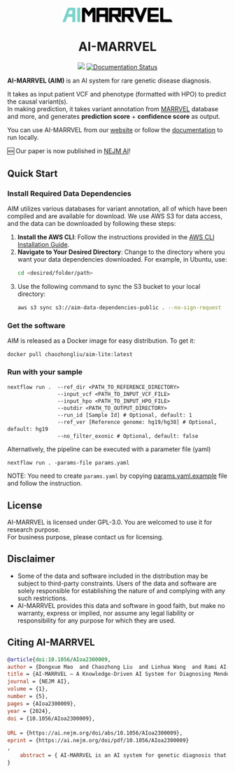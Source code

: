 <p align="center">
  <img width="50%" align="center" src="https://raw.githubusercontent.com/LiuzLab/AI_MARRVEL/main/docs/images/logo.v1.png" alt="logo">
</p>
  <h1 align="center">
  AI-MARRVEL
</h1>

<p align="center">
  <a style="text-decoration:none">
    <img src="https://img.shields.io/badge/AI_MARRVEL-v1.0.1-blue.svg"/>
  </a>
  <a href='https://ai-marrvel.readthedocs.io/en/latest/?badge=latest'>
      <img src='https://readthedocs.org/projects/ai-marrvel/badge/?version=latest' alt='Documentation Status' />
  </a>
</p>

**AI-MARRVEL (AIM)** is an AI system for rare genetic disease diagnosis.  

It takes as input patient VCF and phenotype (formatted with HPO) to predict the causal variant(s).    
In making prediction, it takes variant annotation from [MARRVEL](https://marrvel.org/) database and more, 
and generates **prediction score** + **confidence score** as output.  


You can use AI-MARRVEL from our [website](https://ai.marrvel.org/) or follow the [documentation](https://ai-marrvel.readthedocs.io/en/latest/) to run locally.
  

:new: Our paper is now published in [NEJM AI](https://ai.nejm.org/doi/full/10.1056/AIoa2300009)!
  

## Quick Start

### Install Required Data Dependencies
AIM utilizes various databases for variant annotation, all of which have been compiled and are available for download. We use AWS S3 for data access, and the data can be downloaded by following these steps:

1. **Install the AWS CLI**: Follow the instructions provided in the [AWS CLI Installation Guide](https://docs.aws.amazon.com/cli/latest/userguide/getting-started-install.html).
2. **Navigate to Your Desired Directory**: Change to the directory where you want your data dependencies downloaded. For example, in Ubuntu, use:
   ```bash
   cd <desired/folder/path>
3. Use the following command to sync the S3 bucket to your local directory:  
    ``` bash
    aws s3 sync s3://aim-data-dependencies-public . --no-sign-request
### Get the software
AIM is released as a Docker image for easy distribution. To get it:
```
docker pull chaozhongliu/aim-lite:latest
```

### Run with your sample
```
nextflow run .  --ref_dir <PATH_TO_REFERENCE_DIRECTORY>
                --input_vcf <PATH_TO_INPUT_VCF_FILE>
                --input_hpo <PATH_TO_INPUT_HPO_FILE>
                --outdir <PATH_TO_OUTPUT_DIRECTORY>
                --run_id [Sample Id] # Optional, default: 1
                --ref_ver [Reference genome: hg19/hg38] # Optional, default: hg19
                --no_filter_exonic # Optional, default: false
```

Alternatively, the pipeline can be executed with a parameter file (yaml)
```
nextflow run . -params-file params.yaml
```
NOTE: You need to create `params.yaml` by copying [params.yaml.example](params.yaml.example) file and follow the instruction.

## License
AI-MARRVEL is licensed under GPL-3.0. You are welcomed to use it for research purpose.  
For business purpose, please contact us for licensing.


## Disclaimer
- Some of the data and software included in the distribution may be subject to third-party constraints. Users of the data and software are solely responsible for establishing the nature of and complying with any such restrictions.
- AI-MARRVEL provides this data and software in good faith, but make no warranty, express or implied, nor assume any legal liability or responsibility for any purpose for which they are used.

## Citing AI-MARRVEL

```bibtex
@article{doi:10.1056/AIoa2300009,
author = {Dongxue Mao  and Chaozhong Liu  and Linhua Wang  and Rami AI-Ouran  and Cole Deisseroth  and Sasidhar Pasupuleti  and Seon Young Kim  and Lucian Li  and Jill A. Rosenfeld  and Linyan Meng  and Lindsay C. Burrage  and Michael F. Wangler  and Shinya Yamamoto  and Michael Santana  and Victor Perez  and Priyank Shukla  and Christine M. Eng  and Brendan Lee  and Bo Yuan  and Fan Xia  and Hugo J. Bellen  and Pengfei Liu  and Zhandong Liu },
title = {AI-MARRVEL — A Knowledge-Driven AI System for Diagnosing Mendelian Disorders},
journal = {NEJM AI},
volume = {1},
number = {5},
pages = {AIoa2300009},
year = {2024},
doi = {10.1056/AIoa2300009},

URL = {https://ai.nejm.org/doi/abs/10.1056/AIoa2300009},
eprint = {https://ai.nejm.org/doi/pdf/10.1056/AIoa2300009}
,
    abstract = { AI-MARRVEL is an AI system for genetic diagnosis that improves diagnostic accuracy, surpassing state-of-the-art benchmarked methods. }
}
```
